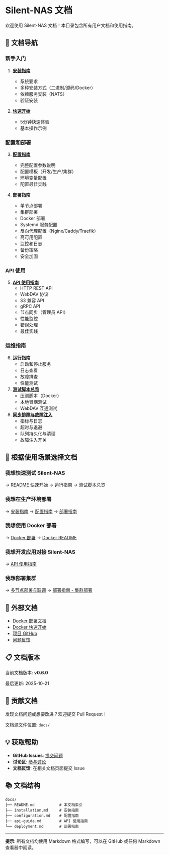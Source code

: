 # Silent-NAS 文档

欢迎使用 Silent-NAS 文档！本目录包含所有用户文档和使用指南。

## 📖 文档导航

### 新手入门

1. **[安装指南](installation.md)**
   - 系统要求
   - 多种安装方式（二进制/源码/Docker）
   - 依赖服务安装（NATS）
   - 验证安装

2. **[快速开始](../README.md#快速开始)**
   - 5分钟快速体验
   - 基本操作示例

### 配置和部署

3. **[配置指南](configuration.md)**
   - 完整配置参数说明
   - 配置模板（开发/生产/集群）
   - 环境变量配置
   - 配置最佳实践

4. **[部署指南](deployment.md)**
   - 单节点部署
   - 集群部署
   - Docker 部署
   - Systemd 服务配置
   - 反向代理配置（Nginx/Caddy/Traefik）
   - 高可用配置
   - 监控和日志
   - 备份策略
   - 安全加固

### API 使用

5. **[API 使用指南](api-guide.md)**
   - HTTP REST API
   - WebDAV 协议
   - S3 兼容 API
   - gRPC API
   - 节点同步（管理员 API）
   - 性能监控
   - 错误处理
   - 最佳实践

### 运维指南

6. **[运行指南](../RUNNING.md)**
   - 启动和停止服务
   - 日志查看
   - 故障排查
   - 性能测试
7. **[测试脚本总览](testing-scripts.md)**
   - 压测脚本（Docker）
   - 本地冒烟测试
   - WebDAV 互通测试
8. **[同步排障与故障注入](troubleshooting-sync.md)**
   - 指标与日志
   - 超时与退避
   - 队列持久化与清理
   - 故障注入开关

## 🎯 根据使用场景选择文档

### 我想快速测试 Silent-NAS
→ [README 快速开始](../README.md#快速开始) → [运行指南](../RUNNING.md) → [测试脚本总览](testing-scripts.md)

### 我想在生产环境部署
→ [安装指南](installation.md) → [配置指南](configuration.md) → [部署指南](deployment.md)

### 我想使用 Docker 部署
→ [Docker 部署](deployment.md#docker-部署) → [Docker README](../docker/README.md)

### 我想开发应用对接 Silent-NAS
→ [API 使用指南](api-guide.md)

### 我想部署集群
→ [多节点部署与联调](deployment-multi-node.md) → [部署指南 - 集群部署](deployment.md#集群部署docker-compose)

## 🔗 外部文档

- [Docker 部署文档](../docker/README.md)
- [Docker 快速开始](../docker/QUICK_START.md)
- [项目 GitHub](https://github.com/silent-rs/silent-nas)
- [问题反馈](https://github.com/silent-rs/silent-nas/issues)

## 📋 文档版本

当前文档版本: **v0.6.0**

最后更新: 2025-10-21

## 🤝 贡献文档

发现文档问题或想要改进？欢迎提交 Pull Request！

文档源文件位置: `docs/`

## 💡 获取帮助

- **GitHub Issues**: [提交问题](https://github.com/silent-rs/silent-nas/issues)
- **讨论区**: [参与讨论](https://github.com/silent-rs/silent-nas/discussions)
- **文档反馈**: 在相关文档页面提交 Issue

## 📚 文档结构

```
docs/
├── README.md           # 本文档索引
├── installation.md     # 安装指南
├── configuration.md    # 配置指南
├── api-guide.md        # API 使用指南
└── deployment.md       # 部署指南
```

---

**提示**: 所有文档均使用 Markdown 格式编写，可以在 GitHub 或任何 Markdown 查看器中阅读。
